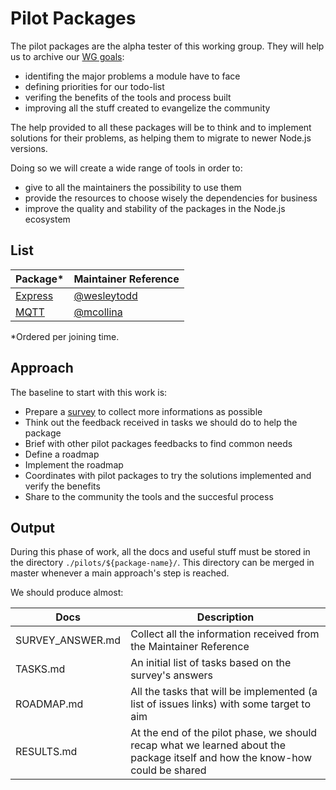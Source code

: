 # Pilot Packages

The pilot packages are the alpha tester of this working group. They will help us to archive our
[WG goals](https://github.com/nodejs/package-maintenance#goals):
+ identifing the major problems a module have to face
+ defining priorities for our todo-list
+ verifing the benefits of the tools and process built
+ improving all the stuff created to evangelize the community

The help provided to all these packages will be to think and to implement solutions for their problems,
as helping them to migrate to newer Node.js versions.

Doing so we will create a wide range of tools in order to:
+ give to all the maintainers the possibility to use them
+ provide the resources to choose wisely the dependencies for business
+ improve the quality and stability of the packages in the Node.js ecosystem


## List

| Package* | Maintainer Reference |
|----------|----------------------|
| [Express]     | [@wesleytodd](https://github.com/wesleytodd)
| [MQTT]        | [@mcollina](https://github.com/mcollina)

[Express]: https://github.com/expressjs/express
[MQTT]: https://github.com/mqttjs/MQTT.js

*Ordered per joining time.


## Approach

The baseline to start with this work is:

+ Prepare a [survey](./SURVEY.md) to collect more informations as possible
+ Think out the feedback received in tasks we should do to help the package
+ Brief with other pilot packages feedbacks to find common needs
+ Define a roadmap
+ Implement the roadmap
+ Coordinates with pilot packages to try the solutions implemented and verify the benefits
+ Share to the community the tools and the succesful process


## Output

During this phase of work, all the docs and useful stuff must be stored
in the directory `./pilots/${package-name}/`. This directory can be merged in master
whenever a main approach's step is reached.

We should produce almost:

| Docs | Description |
|------|-------------|
| SURVEY_ANSWER.md | Collect all the information received from the Maintainer Reference
| TASKS.md         | An initial list of tasks based on the survey's answers
| ROADMAP.md       | All the tasks that will be implemented (a list of issues links) with some target to aim
| RESULTS.md       | At the end of the pilot phase, we should recap what we learned about the package itself and how the know-how could be shared
